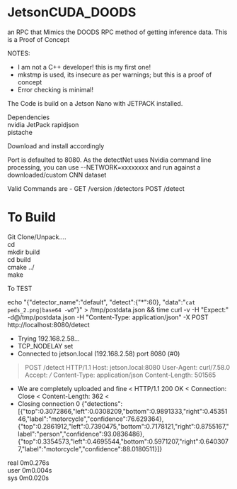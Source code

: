 # JetsonCUDA_DOODS

an RPC that Mimics the DOODS RPC method of getting inference data. This is a Proof of Concept<br>

NOTES: 
* I am not a C++ developer! this is my first one!
* mkstmp is used, its insecure as per warnings; but this is a proof of concept
* Error checking is minimal!

The Code is build on a Jetson Nano with JETPACK installed.


Dependencies<br>
nvidia JetPack
rapidjson<br>
pistache<br> 

Download and install accordingly

Port is defaulted to 8080. As the detectNet uses Nvidia command line processing, you can use --NETWORK=xxxxxxxx and run against a downloaded/custom CNN dataset

Valid Commands are -
GET
  /version
  /detectors
POST
  /detect

# To Build
Git Clone/Unpack....<br>
cd <where you downloaded><br>
mkdir build<br>
cd build<br>
  cmake ../<br>
  make<br>
  



To TEST

echo "{\"detector_name\":\"default\", \"detect\":{\"*\":60}, \"data\":\"`cat peds_2.png|base64 -w0`\"}" > /tmp/postdata.json && time curl -v -H "Expect:"  -d@/tmp/postdata.json -H "Content-Type: application/json" -X POST http://localhost:8080/detect

*   Trying 192.168.2.58...
* TCP_NODELAY set
* Connected to jetson.local (192.168.2.58) port 8080 (#0)
> POST /detect HTTP/1.1
> Host: jetson.local:8080
> User-Agent: curl/7.58.0
> Accept: */*
> Content-Type: application/json
> Content-Length: 501565
> 
* We are completely uploaded and fine
< HTTP/1.1 200 OK
< Connection: Close
< Content-Length: 362
< 
* Closing connection 0
{"detections":[{"top":0.3072866,"left":0.0308209,"bottom":0.9891333,"right":0.4535146,"label":"motorcycle","confidence":76.629364},{"top":0.2861912,"left":0.7390475,"bottom":0.7178121,"right":0.8755167,"label":"person","confidence":93.0836486},{"top":0.3354573,"left":0.4695544,"bottom":0.5971207,"right":0.6403077,"label":"motorcycle","confidence":88.0180511}]}<br>

real	0m0.276s<br>
user	0m0.004s<br>
sys	0m0.020s<br>


